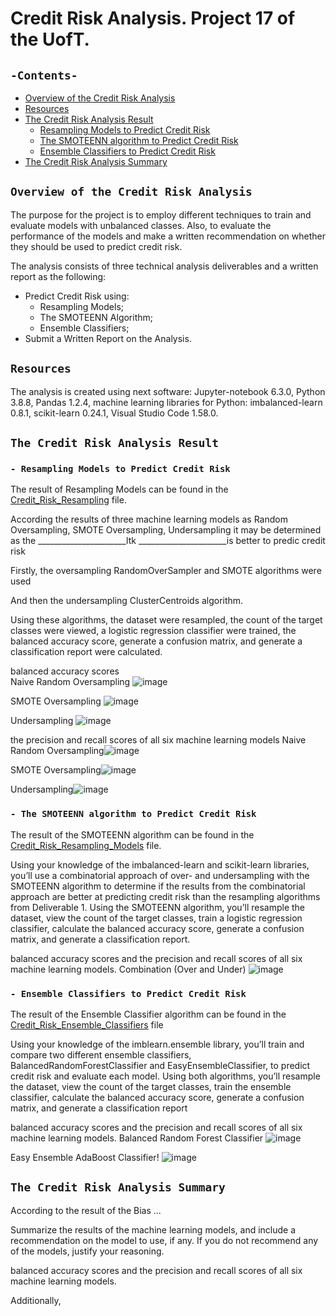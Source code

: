 # Credit Risk Analysis. Project 17 of the UofT.
## `-Contents-`	
	
- [Overview of the Credit Risk Analysis](#Overview-of-the-Credit-Risk-Analysis)	
- [Resources](#resources)	
- [The Credit Risk Analysis Result](#The-Credit-Risk-Analysis-Result)
  - [Resampling Models to Predict Credit Risk ](#--Resampling-Models-to-Predict-Credit-Risk )
  - [The SMOTEENN algorithm to Predict Credit Risk](#--The-SMOTEENN-algorithm-to-Predict-Credit-Risk)
  - [Ensemble Classifiers to Predict Credit Risk](#--Ensemble-Classifiers-to-Predict-Credit-Risk)
- [The Credit Risk Analysis Summary](#The-Credit-Risk-Analysis-Summary)
## `Overview of the Credit Risk Analysis`	
	
The purpose for the project is to employ different techniques to train and evaluate models with unbalanced classes. Also, to evaluate the performance of the models and make a written recommendation on whether they should be used to predict credit risk.

The analysis consists of three technical analysis deliverables and a written report as the following: 

- Predict Credit Risk using:
  - Resampling Models;
  - The SMOTEENN Algorithm;
  - Ensemble Classifiers;
- Submit a Written Report on the Analysis.

## `Resources`	
The analysis is created using next software: Jupyter-notebook 6.3.0, Python 3.8.8, Pandas 1.2.4, machine learning libraries for Python: imbalanced-learn 0.8.1, scikit-learn 0.24.1, Visual Studio Code 1.58.0.

## `The Credit Risk Analysis Result`
### `- Resampling Models to Predict Credit Risk`	

The result of Resampling Models can be found in the [Credit_Risk_Resampling](./credit_risk_resampling.ipynb) file.

According the results of three machine learning models as Random Oversampling, SMOTE Oversampling, Undersampling it may be determined as the ______________________ltk ______________________is better to predic credit risk

Firstly, the oversampling RandomOverSampler and SMOTE algorithms were used
 
And then the undersampling ClusterCentroids algorithm. 
 
Using these algorithms, the dataset were resampled, the count of the target classes were viewed, a logistic regression classifier were trained, the balanced accuracy score, generate a confusion matrix, and generate a classification report were calculated.

balanced accuracy scores  
Naive Random Oversampling
![image](https://user-images.githubusercontent.com/68247343/138608286-fec91af2-dffb-4f42-bc26-8e851e1e15c9.png)

SMOTE Oversampling 
![image](https://user-images.githubusercontent.com/68247343/138608289-90afceb8-fe34-4d27-ae56-02cb9f0c54d8.png)

Undersampling
![image](https://user-images.githubusercontent.com/68247343/138608294-40323803-429b-4bfc-b52d-424727e9f29f.png)

the precision and recall scores of all six machine learning models
Naive Random Oversampling![image](https://user-images.githubusercontent.com/68247343/138608120-0d88e5b2-bd31-48d7-8f72-1a6c7962bdba.png)

SMOTE Oversampling![image](https://user-images.githubusercontent.com/68247343/138608125-fd484dc8-cb9c-4425-812e-59e9724dde7c.png)

Undersampling![image](https://user-images.githubusercontent.com/68247343/138608128-5a2f0204-52df-49b6-9089-b8922a8b6efb.png)


### `- The SMOTEENN algorithm to Predict Credit Risk`
The result of the SMOTEENN algorithm can be found in the [Credit_Risk_Resampling_Models](./credit_risk_resampling.ipynb) file.

Using your knowledge of the imbalanced-learn and scikit-learn libraries, you’ll use a combinatorial approach of over- and undersampling with the SMOTEENN algorithm to determine if the results from the combinatorial approach are better at predicting credit risk than the resampling algorithms from Deliverable 1. Using the SMOTEENN algorithm, you’ll resample the dataset, view the count of the target classes, train a logistic regression classifier, calculate the balanced accuracy score, generate a confusion matrix, and generate a classification report.

balanced accuracy scores and the precision and recall scores of all six machine learning models.
Combination (Over and Under)
![image](https://user-images.githubusercontent.com/68247343/138608309-c7701bee-1acf-4575-b4c0-466034753a41.png)

### `- Ensemble Classifiers to Predict Credit Risk`
The result of the Ensemble Classifier algorithm can be found in the [Credit_Risk_Ensemble_Classifiers](./credit_risk_ensemble.ipynb) file

Using your knowledge of the imblearn.ensemble library, you’ll train and compare two different ensemble classifiers, BalancedRandomForestClassifier and EasyEnsembleClassifier, to predict credit risk and evaluate each model. Using both algorithms, you’ll resample the dataset, view the count of the target classes, train the ensemble classifier, calculate the balanced accuracy score, generate a confusion matrix, and generate a classification report

balanced accuracy scores and the precision and recall scores of all six machine learning models.
Balanced Random Forest Classifier
![image](https://user-images.githubusercontent.com/68247343/138608322-585ff9af-ef94-4b50-86db-552e14b55655.png)

Easy Ensemble AdaBoost Classifier!
![image](https://user-images.githubusercontent.com/68247343/138608328-4712f2c0-52b2-45f9-b3eb-065de7aaf881.png)

## `The Credit Risk Analysis Summary`

According to the result of the Bias ...

Summarize the results of the machine learning models, and include a recommendation on the model to use, if any. If you do not recommend any of the models, justify your reasoning.

balanced accuracy scores and the precision and recall scores of all six machine learning models.

Additionally, 
